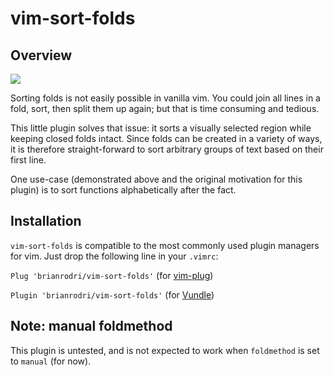 # vim-sort-folds

## Overview

![](https://raw.github.com/obreitwi/vim-sort-folds/master/doc/demo.gif)

Sorting folds is not easily possible in vanilla vim. You could join all lines in a fold, sort, then
split them up again; but that is time consuming and tedious.

This little plugin solves that issue: it sorts a visually selected region while keeping closed folds
intact. Since folds can be created in a variety of ways, it is therefore straight-forward to sort
arbitrary groups of text based on their first line.

One use-case (demonstrated above and the original motivation for this plugin) is to sort functions
alphabetically after the fact.


## Installation

`vim-sort-folds` is compatible to the most commonly used plugin managers for vim. Just drop the
following line in your `.vimrc`:

`Plug 'brianrodri/vim-sort-folds'` (for [vim-plug](https://github.com/junegunn/vim-plug))

`Plugin 'brianrodri/vim-sort-folds'`
(for [Vundle](https://github.com/VundleVim/Vundle.vim))


## Note: manual foldmethod
This plugin is untested, and is not expected to work when `foldmethod` is set to `manual` (for now).
